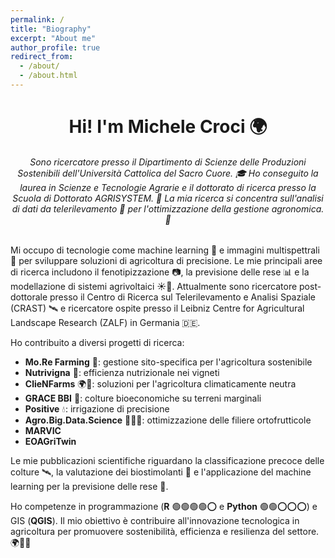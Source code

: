 ```yaml
---
permalink: /
title: "Biography"
excerpt: "About me"
author_profile: true
redirect_from: 
  - /about/
  - /about.html
---
```

<h1 align="center"> Hi! I'm Michele Croci 🌍</h1>
<h6 align="center"> Sono ricercatore presso il Dipartimento di Scienze delle Produzioni Sostenibili dell'Università Cattolica del Sacro Cuore. 🎓 Ho conseguito la laurea in Scienze e Tecnologie Agrarie e il dottorato di ricerca presso la Scuola di Dottorato AGRISYSTEM. 🌱 La mia ricerca si concentra sull'analisi di dati da telerilevamento 📡 per l'ottimizzazione della gestione agronomica. 🚜 </h6> 

Mi occupo di tecnologie come machine learning 🤖 e immagini multispettrali 🌈 per sviluppare soluzioni di agricoltura di precisione. Le mie principali aree di ricerca includono il fenotipizzazione 📷, la previsione delle rese 📊 e la modellazione di sistemi agrivoltaici ☀️🌾. Attualmente sono ricercatore post-dottorale presso il Centro di Ricerca sul Telerilevamento e Analisi Spaziale (CRAST) 🛰️ e ricercatore ospite presso il Leibniz Centre for Agricultural Landscape Research (ZALF) in Germania 🇩🇪.

Ho contribuito a diversi progetti di ricerca:
- **Mo.Re Farming** 🚜: gestione sito-specifica per l'agricoltura sostenibile
- **Nutrivigna** 🍇: efficienza nutrizionale nei vigneti
- **ClieNFarms** 🌍🚜: soluzioni per l'agricoltura climaticamente neutra
- **GRACE BBI** 🌾: colture bioeconomiche su terreni marginali
- **Positive** 💧: irrigazione di precisione 
- **Agro.Big.Data.Science** 🥬🍐🥝: ottimizzazione delle filiere ortofrutticole
- **MARVIC**
- **EOAGriTwin**

Le mie pubblicazioni scientifiche riguardano la classificazione precoce delle colture 🛰️, la valutazione dei biostimolanti 🌱 e l'applicazione del machine learning per la previsione delle rese 📡.

Ho competenze in programmazione (**R** 🟢🟢🟢🟢⭕ e **Python** 🟢🟢⭕⭕⭕) e GIS (**QGIS**).
Il mio obiettivo è contribuire all'innovazione tecnologica in agricoltura per promuovere sostenibilità, efficienza e resilienza del settore. 🌍🌱🚜

